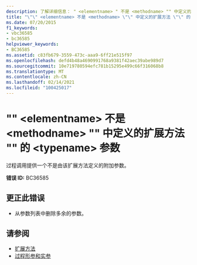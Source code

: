 ```yaml
---
description: 了解详细信息： " <elementname> " 不是 <methodname> "" 中定义的扩展方法 "" 的 <typename> 参数
title: "\"\" <elementname> 不是 <methodname> \"\" 中定义的扩展方法 \"\" 的 <typename> 参数"
ms.date: 07/20/2015
f1_keywords:
- vbc36585
- bc36585
helpviewer_keywords:
- BC36585
ms.assetid: c83fb679-3559-473c-aaa9-6ff21e515f97
ms.openlocfilehash: defd4b48a4690991768a9381f42aec39abe989d7
ms.sourcegitcommit: 10e719780594efc781b15295e499c66f316068b8
ms.translationtype: MT
ms.contentlocale: zh-CN
ms.lasthandoff: 02/14/2021
ms.locfileid: "100425017"
---
```

# <a name="elementname-is-not-a-parameter-of-extension-method-methodname-defined-in-typename"></a>"" \<elementname> 不是 \<methodname> "" 中定义的扩展方法 "" 的 \<typename> 参数

过程调用提供一个不是由该扩展方法定义的附加参数。  
  
 **错误 ID:** BC36585  
  
## <a name="to-correct-this-error"></a>更正此错误  
  
- 从参数列表中删除多余的参数。  
  
## <a name="see-also"></a>请参阅

- [扩展方法](../programming-guide/language-features/procedures/extension-methods.md)
- [过程形参和实参](../programming-guide/language-features/procedures/procedure-parameters-and-arguments.md)
